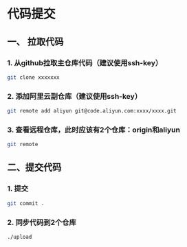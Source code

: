 # 代码提交



## 一、 拉取代码

### 1. 从github拉取主仓库代码（建议使用ssh-key）

```bash
git clone xxxxxxx
```

### 2. 添加阿里云副仓库（建议使用ssh-key）

```bash
git remote add aliyun git@code.aliyun.com:xxxx/xxxx.git
```

### 3.  查看远程仓库，此时应该有2个仓库：origin和aliyun

```bash
git remote
```



## 二、提交代码

### 1. 提交
```bash
git commit .
```

###  2. 同步代码到2个仓库

```bash
./upload
```


